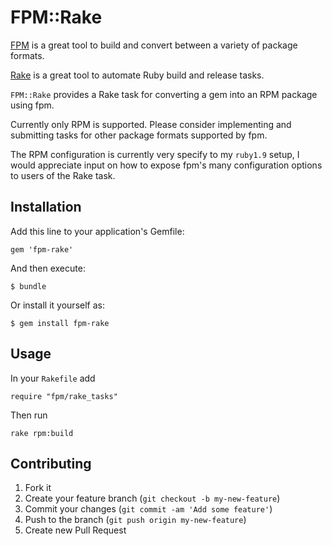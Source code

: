 # FPM::Rake

[FPM](https://github.com/jordansissel/fpm) is a great tool to build and convert
between a variety of package formats.

[Rake](http://rake.rubyforge.org/) is a great tool to automate Ruby build and
release tasks.

`FPM::Rake` provides a Rake task for converting a gem into an RPM package using
fpm.

Currently only RPM is supported. Please consider implementing and submitting
tasks for other package formats supported by fpm.

The RPM configuration is currently very specify to my `ruby1.9` setup, I
would appreciate input on how to expose fpm's many configuration options to
users of the Rake task.

## Installation

Add this line to your application's Gemfile:

    gem 'fpm-rake'

And then execute:

    $ bundle

Or install it yourself as:

    $ gem install fpm-rake

## Usage

In your `Rakefile` add

    require "fpm/rake_tasks"

Then run

    rake rpm:build

## Contributing

1. Fork it
2. Create your feature branch (`git checkout -b my-new-feature`)
3. Commit your changes (`git commit -am 'Add some feature'`)
4. Push to the branch (`git push origin my-new-feature`)
5. Create new Pull Request
